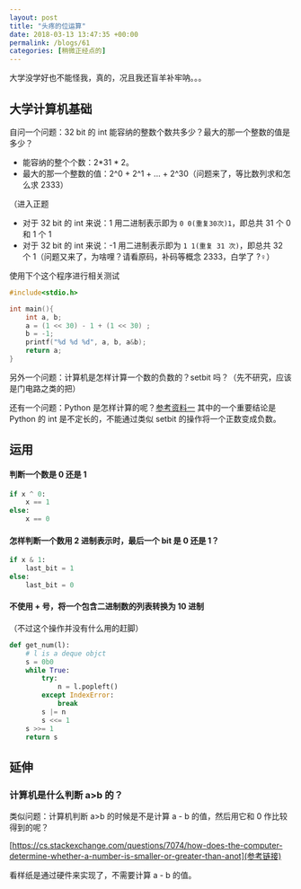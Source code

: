 ```yaml
---
layout: post
title: "头疼的位运算"
date: 2018-03-13 13:47:35 +00:00
permalink: /blogs/61
categories: [稍微正经点的]
---
```

大学没学好也不能怪我，真的，况且我还盲羊补牢呐。。。

## 大学计算机基础
自问一个问题：32 bit 的 int 能容纳的整数个数共多少？最大的那一个整数的值是多少？

- 能容纳的整个个数：2*31 * 2。
- 最大的那一个整数的值：2^0 + 2^1 + ... + 2^30（问题来了，等比数列求和怎么求 2333）

（进入正题

- 对于 32 bit 的 int 来说：1 用二进制表示即为 `0 0(重复30次)1`，即总共 31 个 0 和 1 个 1
- 对于 32 bit 的 int 来说：-1 用二进制表示即为 `1 1(重复 31 次)`，即总共 32 个 1（问题又来了，为啥哩？请看原码，补码等概念 2333，白学了 ?‍♀️）

使用下个这个程序进行相关测试

```c
#include<stdio.h>

int main(){
    int a, b;
    a = (1 << 30) - 1 + (1 << 30) ;
    b = -1;
    printf("%d %d %d", a, b, a&b);
    return a;
}
```

另外一个问题：计算机是怎样计算一个数的负数的？setbit 吗？（先不研究，应该是门电路之类的把）

还有一个问题：Python 是怎样计算的呢？[参考资料一](https://stackoverflow.com/questions/37135106/what-is-good-way-to-negate-an-integer-in-binary-operation-in-python) 其中的一个重要结论是 Python 的 int 是不定长的，不能通过类似 setbit 的操作将一个正数变成负数。

## 运用
#### 判断一个数是 0 还是 1

```python
if x ^ 0:
    x == 1
else:
    x == 0
```

#### 怎样判断一个数用 2 进制表示时，最后一个 bit 是 0 还是 1？

```python
if x & 1:
    last_bit = 1
else:
    last_bit = 0
```

#### 不使用 + 号，将一个包含二进制数的列表转换为 10 进制
（不过这个操作并没有什么用的赶脚）

```python
def get_num(l):
    # l is a deque objct
    s = 0b0
    while True:
        try:
            n = l.popleft()
        except IndexError:
            break
        s |= n
        s <<= 1
    s >>= 1
    return s
```

## 延伸
### 计算机是什么判断 a>b 的？
类似问题：计算机判断 a>b 的时候是不是计算 a - b 的值，然后用它和 0 作比较得到的呢？

[https://cs.stackexchange.com/questions/7074/how-does-the-computer-determine-whether-a-number-is-smaller-or-greater-than-anot](参考链接)

看样纸是通过硬件来实现了，不需要计算 a - b 的值。